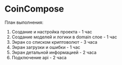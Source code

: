 # CoinCompose
 
План выполнения:
1. Создание и настройка проекта - 1 час
2. Создание моделей и логики в domain слое - 1 час
3. Экран со списком криптоволют - 3 часа
4. Экран загрузки и ошибки - 1 час
5. Экран детальной информацией - 2 часа
6. Подключение api - 2 часа
